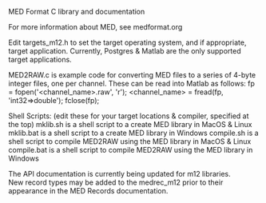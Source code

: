 
MED Format C library and documentation

For more information about MED, see medformat.org

Edit targets_m12.h to set the target operating system, and if appropriate, target application.
Currently, Postgres & Matlab are the only supported target applications.

MED2RAW.c is example code for converting MED files to a series of 4-byte integer files, one per channel.
These can be read into Matlab as follows:
fp = fopen('<channel_name>.raw', 'r');
<channel_name> = fread(fp, 'int32=>double');
fclose(fp);

Shell Scripts: (edit these for your target locations & compiler, specified at the top)
mklib.sh is a shell script to a create MED library in MacOS & Linux
mklib.bat is a shell script to a create MED library in Windows
compile.sh is a shell script to compile MED2RAW using the MED library in MacOS & Linux
compile.bat is a shell script to compile MED2RAW using the MED library in Windows

The API documentation is currently being updated for m12 libraries.  
New record types may be added to the medrec_m12 prior to their appearance in the MED Records documentation.
